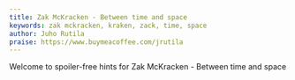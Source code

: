 ```yaml
---
title: Zak McKracken - Between time and space
keywords: zak mckracken, kraken, zack, time, space
author: Juho Rutila
praise: https://www.buymeacoffee.com/jrutila
---
```


Welcome to spoiler-free hints for Zak McKracken - Between time and space

